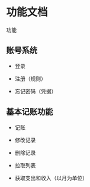 # 功能文档

功能

## 账号系统

* 登录

* 注册（规则）

* 忘记密码（凭据）


## 基本记账功能

* 记账

* 修改记录

* 删除记录

* 拉取列表

* 获取支出和收入（以月为单位）

